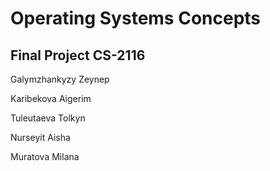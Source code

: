 # Operating Systems Concepts 
## Final Project CS-2116

Galymzhankyzy Zeynep

Karibekova Aigerim

Tuleutaeva Tolkyn

Nurseyit Aisha

Muratova Milana
